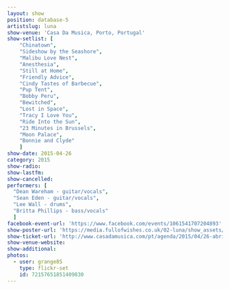 ```yaml
---
layout: show
position: database-5
artistslug: luna
show-venue: 'Casa Da Musica, Porto, Portugal'
show-setlist: [
    "Chinatown",
    "Sideshow by the Seashore",
    "Malibu Love Nest",
    "Anesthesia",
    "Still at Home",
    "Friendly Advice",
    "Cindy Tastes of Barbecue",
    "Pup Tent",
    "Bobby Peru",
    "Bewitched",
    "Lost in Space",
    "Tracy I Love You",
    "Ride Into the Sun",
    "23 Minutes in Brussels",
    "Moon Palace",
    "Bonnie and Clyde"
    ]
show-date: 2015-04-26
category: 2015
show-radio:
show-lastfm:
show-cancelled:
performers: [
  "Dean Wareham - guitar/vocals",
  "Sean Eden - guitar/vocals",
  "Lee Wall - drums",
  "Britta Phillips - bass/vocals"
  ]
facebook-event-url: 'https://www.facebook.com/events/1061541707204893'
show-poster-url: 'https://media.fullofwishes.co.uk/02-luna/show_assets/2015-04-26/20150426-luna-porto-poster.jpg'
show-ticket-url: 'http://www.casadamusica.com/pt/agenda/2015/04/26-abril-2015-luna'
show-venue-website:
show-additional:
photos:
  - user: grange85
    type: flickr-set
    id: 72157651851409830
---
```

